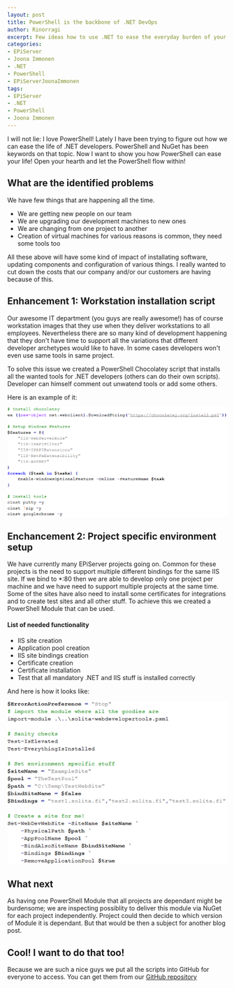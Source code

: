 ```yaml
---
layout: post
title: PowerShell is the backbone of .NET DevOps
author: Rinorragi
excerpt: Few ideas how to use .NET to ease the everyday burden of your .NET developers
categories: 
- EPiServer
- Joona Immonen
- .NET 
- PowerShell
- EPiServerJoonaImmonen
tags: 
- EPiServer 
- .NET 
- PowerShell
- Joona Immonen
---
```


I will not lie: I love PowerShell! Lately I have been trying to figure out how we can ease the life of .NET developers. PowerShell and NuGet has been keywords on that topic. Now I want to show you how PowerShell can ease your life! Open your hearth and let the PowerShell flow within!

## What are the identified problems
We have few things that are happening all the time. 

* We are getting new people on our team
* We are upgrading our development machines to new ones
* We are changing from one project to another 
* Creation of virtual machines for various reasons is common, they need some tools too

All these above will have some kind of impact of installating software, updating components and configuration of various things. I really wanted to cut down the costs that our company and/or our customers are having because of this.

## Enhancement 1: Workstation installation script
Our awesome IT department (you guys are really awesome!) has of course workstation images that they use when they deliver workstations to all employees. Nevertheless there are so many kind of development happening that they don't have time to support all the variations that different developer archetypes would like to have. In some cases developers won't even use same tools in same project. 

To solve this issue we created a PowerShell Chocolatey script that installs all the wanted tools for .NET developers (others can do their own scripts). Developer can himself comment out unwatend tools or add some others. 

Here is an example of it: 


![Tools](/img/powershell-is-backbone-of-dotnet-devops/chocoscript.png)

## Enchancement 2: Project specific environment setup
We have currently many EPiServer projects going on. Common for these projects is the need to support multiple different bindings for the same IIS site. If we bind to *:80 then we are able to develop only one project per machine and we have need to support multiple projects at the same time. Some of the sites have also need to install some certificates for integrations and to create test sites and all other stuff. To achieve this we created a PowerShell Module that can be used. 

#### List of needed functionality
* IIS site creation
* Application pool creation
* IIS site bindings creation 
* Certificate creation
* Certificate installation
* Test that all mandatory .NET and IIS stuff is installed correctly

And here is how it looks like:

 
![Tools](/img/powershell-is-backbone-of-dotnet-devops/sitecreation.png)

## What next
As having one PowerShell Module that all projects are dependant might be burdensome; we are inspecting possiblity to deliver this module via NuGet for each project independently. Project could then decide to which version of Module it is dependant. But that would be then a subject for another blog post. 

## Cool! I want to do that too!
Because we are such a nice guys we put all the scripts into GitHub for everyone to access. You can get them from our [GitHub repository](https://github.com/solita/powershell-webdevelopertools)